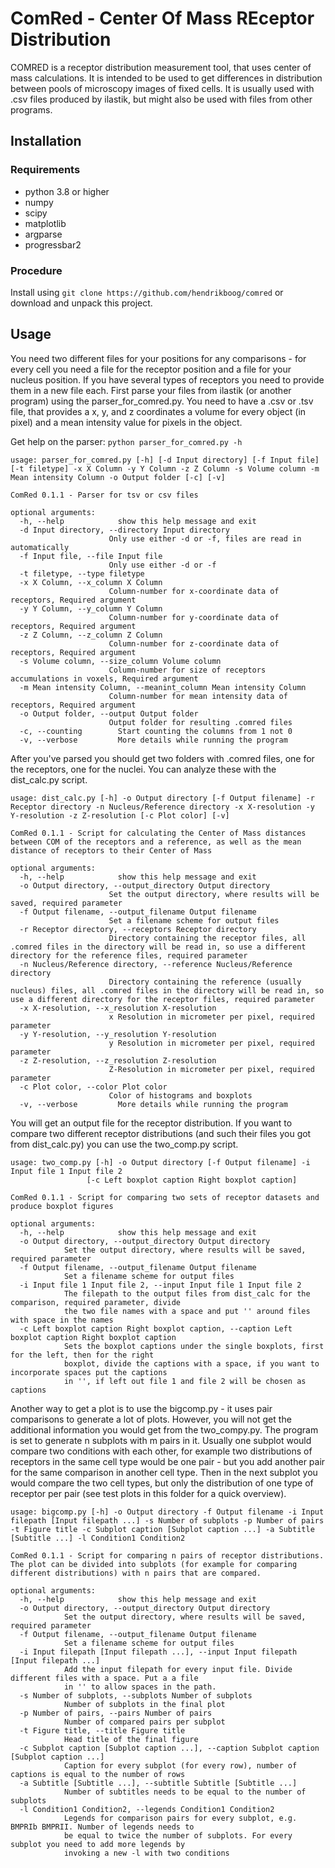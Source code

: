 # ComRed - Center Of Mass REceptor Distribution 

COMRED is a receptor distribution measurement tool, that uses center of mass calculations. It is intended to be used to get differences in distribution between pools of microscopy images of fixed cells. It is usually used with .csv files produced by ilastik, but might also be used with files from other programs.

## Installation

### Requirements
* python 3.8 or higher
* numpy
* scipy
* matplotlib
* argparse
* progressbar2

### Procedure
Install using `git clone https://github.com/hendrikboog/comred` or download and unpack this project.

## Usage
You need two different files for your positions for any comparisons - for every cell you need a file for the receptor position and a file for your nucleus position. If you have several types of receptors you need to provide them in a new file each.
First parse your files from ilastik (or another program) using the parser_for_comred.py. You need to have a .csv or .tsv file, that provides a x, y, and z coordinates a volume for every object (in pixel) and a mean intensity value for pixels in the object.
	
Get help on the parser: `python parser_for_comred.py -h`
```
usage: parser_for_comred.py [-h] [-d Input directory] [-f Input file] [-t filetype] -x X Column -y Y Column -z Z Column -s Volume column -m Mean intensity Column -o Output folder [-c] [-v]

ComRed 0.1.1 - Parser for tsv or csv files

optional arguments:
  -h, --help            show this help message and exit
  -d Input directory, --directory Input directory
                      Only use either -d or -f, files are read in automatically
  -f Input file, --file Input file
                      Only use either -d or -f
  -t filetype, --type filetype
  -x X Column, --x_column X Column
                      Column-number for x-coordinate data of receptors, Required argument
  -y Y Column, --y_column Y Column
                      Column-number for y-coordinate data of receptors, Required argument
  -z Z Column, --z_column Z Column
                      Column-number for z-coordinate data of receptors, Required argument
  -s Volume column, --size_column Volume column
                      Column-number for size of receptors accumulations in voxels, Required argument
  -m Mean intensity Column, --meanint_column Mean intensity Column
                      Column-number for mean intensity data of receptors, Required argument
  -o Output folder, --output Output folder
                      Output folder for resulting .comred files
  -c, --counting        Start counting the columns from 1 not 0
  -v, --verbose         More details while running the program
```

After you've parsed you should get two folders with .comred files, one for the receptors, one for the nuclei. You can analyze these with the dist_calc.py script.

```
usage: dist_calc.py [-h] -o Output directory [-f Output filename] -r Receptor directory -n Nucleus/Reference directory -x X-resolution -y Y-resolution -z Z-resolution [-c Plot color] [-v]

ComRed 0.1.1 - Script for calculating the Center of Mass distances between COM of the receptors and a reference, as well as the mean distance of receptors to their Center of Mass

optional arguments:
  -h, --help            show this help message and exit
  -o Output directory, --output_directory Output directory
                      Set the output directory, where results will be saved, required parameter
  -f Output filename, --output_filename Output filename
                      Set a filename scheme for output files
  -r Receptor directory, --receptors Receptor directory
                      Directory containing the receptor files, all .comred files in the directory will be read in, so use a different directory for the reference files, required parameter
  -n Nucleus/Reference directory, --reference Nucleus/Reference directory
                      Directory containing the reference (usually nucleus) files, all .comred files in the directory will be read in, so use a different directory for the receptor files, required parameter
  -x X-resolution, --x_resolution X-resolution
                      x Resolution in micrometer per pixel, required parameter
  -y Y-resolution, --y_resolution Y-resolution
                      y Resolution in micrometer per pixel, required parameter
  -z Z-resolution, --z_resolution Z-resolution
                      Z-Resolution in micrometer per pixel, required parameter
  -c Plot color, --color Plot color
                      Color of histograms and boxplots
  -v, --verbose         More details while running the program
```

You will get an output file for the receptor distribution. If you want to compare two different receptor distributions (and such their files you got from dist_calc.py) you can use the two_comp.py script.

```
usage: two_comp.py [-h] -o Output directory [-f Output filename] -i Input file 1 Input file 2
                 [-c Left boxplot caption Right boxplot caption]

ComRed 0.1.1 - Script for comparing two sets of receptor datasets and produce boxplot figures

optional arguments:
  -h, --help            show this help message and exit
  -o Output directory, --output_directory Output directory
            Set the output directory, where results will be saved, required parameter
  -f Output filename, --output_filename Output filename
            Set a filename scheme for output files
  -i Input file 1 Input file 2, --input Input file 1 Input file 2
            The filepath to the output files from dist_calc for the comparison, required parameter, divide
            the two file names with a space and put '' around files with space in the names
  -c Left boxplot caption Right boxplot caption, --caption Left boxplot caption Right boxplot caption
            Sets the boxplot captions under the single boxplots, first for the left, then for the right
            boxplot, divide the captions with a space, if you want to incorporate spaces put the captions
            in '', if left out file 1 and file 2 will be chosen as captions
 ```

Another way to get a plot is to use the bigcomp.py - it uses pair comparisons to generate a lot of plots. However, you will not get the additional information you would get from the two_compy.py. The program is set to generate n subplots with m pairs in it. Usually one subplot would compare two conditions with each other, for example two distributions of receptors in the same cell type would be one pair - but you add another pair for the same comparison in another cell type. Then in the next subplot you would compare the two cell types, but only the distribution of one type of receptor per pair (see test plots in this folder for a quick overview).

```
usage: bigcomp.py [-h] -o Output directory -f Output filename -i Input filepath [Input filepath ...] -s Number of subplots -p Number of pairs -t Figure title -c Subplot caption [Subplot caption ...] -a Subtitle [Subtitle ...] -l Condition1 Condition2

ComRed 0.1.1 - Script for comparing n pairs of receptor distributions. The plot can be divided into subplots (for example for comparing different distributions) with n pairs that are compared.

optional arguments:
  -h, --help            show this help message and exit
  -o Output directory, --output_directory Output directory
            Set the output directory, where results will be saved, required parameter
  -f Output filename, --output_filename Output filename
            Set a filename scheme for output files
  -i Input filepath [Input filepath ...], --input Input filepath [Input filepath ...]
            Add the input filepath for every input file. Divide different files with a space. Put a a file
            in '' to allow spaces in the path.
  -s Number of subplots, --subplots Number of subplots
            Number of subplots in the final plot
  -p Number of pairs, --pairs Number of pairs
            Number of compared pairs per subplot
  -t Figure title, --title Figure title
            Head title of the final figure
  -c Subplot caption [Subplot caption ...], --caption Subplot caption [Subplot caption ...]
            Caption for every subplot (for every row), number of captions is equal to the number of rows
  -a Subtitle [Subtitle ...], --subtitle Subtitle [Subtitle ...]
            Number of subtitles needs to be equal to the number of subplots
  -l Condition1 Condition2, --legends Condition1 Condition2
            Legends for comparison pairs for every subplot, e.g. BMPRIb BMPRII. Number of legends needs to
            be equal to twice the number of subplots. For every subplot you need to add more legends by
            invoking a new -l with two conditions
 ```
